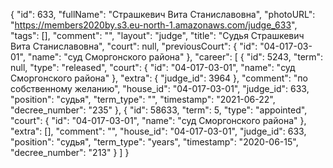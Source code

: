 {
    "id": 633,
    "fullName": "Страшкевич Вита Станиславовна",
    "photoURL": "https://members2020by.s3.eu-north-1.amazonaws.com/judge_633",
    "tags": [],
    "comment": "",
    "layout": "judge",
    "title": "Судья Страшкевич Вита Станиславовна",
    "court": null,
    "previousCourt": {
        "id": "04-017-03-01",
        "name": "суд Сморгонского района"
    },
    "career": [
        {
            "id": 5243,
            "term": null,
            "type": "released",
            "court": {
                "id": "04-017-03-01",
                "name": "суд Сморгонского района"
            },
            "extra": {
                "judge_id": 3964
            },
            "comment": "по собственному желанию",
            "house_id": "04-017-03-01",
            "judge_id": 633,
            "position": "судья",
            "term_type": "",
            "timestamp": "2021-06-22",
            "decree_number": "235"
        },
        {
            "id": 58633,
            "term": 5,
            "type": "appointed",
            "court": {
                "id": "04-017-03-01",
                "name": "суд Сморгонского района"
            },
            "extra": [],
            "comment": "",
            "house_id": "04-017-03-01",
            "judge_id": 633,
            "position": "судья",
            "term_type": "years",
            "timestamp": "2020-06-15",
            "decree_number": "213"
        }
    ]
}